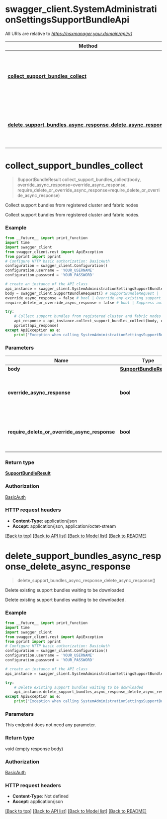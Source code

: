 # swagger_client.SystemAdministrationSettingsSupportBundleApi

All URIs are relative to *https://nsxmanager.your.domain/api/v1*

Method | HTTP request | Description
------------- | ------------- | -------------
[**collect_support_bundles_collect**](SystemAdministrationSettingsSupportBundleApi.md#collect_support_bundles_collect) | **POST** /administration/support-bundles?action&#x3D;collect | Collect support bundles from registered cluster and fabric nodes
[**delete_support_bundles_async_response_delete_async_response**](SystemAdministrationSettingsSupportBundleApi.md#delete_support_bundles_async_response_delete_async_response) | **POST** /administration/support-bundles?action&#x3D;delete_async_response | Delete existing support bundles waiting to be downloaded

# **collect_support_bundles_collect**
> SupportBundleResult collect_support_bundles_collect(body, override_async_response=override_async_response, require_delete_or_override_async_response=require_delete_or_override_async_response)

Collect support bundles from registered cluster and fabric nodes

Collect support bundles from registered cluster and fabric nodes.

### Example
```python
from __future__ import print_function
import time
import swagger_client
from swagger_client.rest import ApiException
from pprint import pprint
# Configure HTTP basic authorization: BasicAuth
configuration = swagger_client.Configuration()
configuration.username = 'YOUR_USERNAME'
configuration.password = 'YOUR_PASSWORD'

# create an instance of the API class
api_instance = swagger_client.SystemAdministrationSettingsSupportBundleApi(swagger_client.ApiClient(configuration))
body = swagger_client.SupportBundleRequest() # SupportBundleRequest | 
override_async_response = false # bool | Override any existing support bundle async response (optional) (default to false)
require_delete_or_override_async_response = false # bool | Suppress auto-deletion of generated support bundle (optional) (default to false)

try:
    # Collect support bundles from registered cluster and fabric nodes
    api_response = api_instance.collect_support_bundles_collect(body, override_async_response=override_async_response, require_delete_or_override_async_response=require_delete_or_override_async_response)
    pprint(api_response)
except ApiException as e:
    print("Exception when calling SystemAdministrationSettingsSupportBundleApi->collect_support_bundles_collect: %s\n" % e)
```

### Parameters

Name | Type | Description  | Notes
------------- | ------------- | ------------- | -------------
 **body** | [**SupportBundleRequest**](SupportBundleRequest.md)|  | 
 **override_async_response** | **bool**| Override any existing support bundle async response | [optional] [default to false]
 **require_delete_or_override_async_response** | **bool**| Suppress auto-deletion of generated support bundle | [optional] [default to false]

### Return type

[**SupportBundleResult**](SupportBundleResult.md)

### Authorization

[BasicAuth](../README.md#BasicAuth)

### HTTP request headers

 - **Content-Type**: application/json
 - **Accept**: application/json, application/octet-stream

[[Back to top]](#) [[Back to API list]](../README.md#documentation-for-api-endpoints) [[Back to Model list]](../README.md#documentation-for-models) [[Back to README]](../README.md)

# **delete_support_bundles_async_response_delete_async_response**
> delete_support_bundles_async_response_delete_async_response()

Delete existing support bundles waiting to be downloaded

Delete existing support bundles waiting to be downloaded.

### Example
```python
from __future__ import print_function
import time
import swagger_client
from swagger_client.rest import ApiException
from pprint import pprint
# Configure HTTP basic authorization: BasicAuth
configuration = swagger_client.Configuration()
configuration.username = 'YOUR_USERNAME'
configuration.password = 'YOUR_PASSWORD'

# create an instance of the API class
api_instance = swagger_client.SystemAdministrationSettingsSupportBundleApi(swagger_client.ApiClient(configuration))

try:
    # Delete existing support bundles waiting to be downloaded
    api_instance.delete_support_bundles_async_response_delete_async_response()
except ApiException as e:
    print("Exception when calling SystemAdministrationSettingsSupportBundleApi->delete_support_bundles_async_response_delete_async_response: %s\n" % e)
```

### Parameters
This endpoint does not need any parameter.

### Return type

void (empty response body)

### Authorization

[BasicAuth](../README.md#BasicAuth)

### HTTP request headers

 - **Content-Type**: Not defined
 - **Accept**: application/json

[[Back to top]](#) [[Back to API list]](../README.md#documentation-for-api-endpoints) [[Back to Model list]](../README.md#documentation-for-models) [[Back to README]](../README.md)

